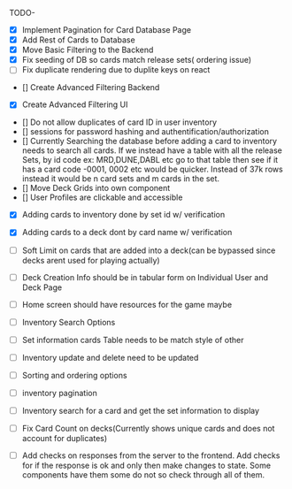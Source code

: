 TODO-

- [x] Implement Pagination for Card Database Page
- [x] Add Rest of Cards to Database
- [x] Move Basic Filtering to the Backend
- [x] Fix seeding of DB so cards match release sets( ordering issue)
- [ ] Fix duplicate rendering due to duplite keys on react 
- [] Create Advanced Filtering Backend
- [x] Create Advanced Filtering UI 
- [] Do not allow duplicates of card ID in user inventory
- [] sessions for password hashing and authentification/authorization
- [] Currently Searching the database before adding a card to inventory needs to search all cards. If we instead have a table with all the release Sets, by id code ex: MRD,DUNE,DABL etc go to that table then see if it has a card code -0001, 0002 etc would be quicker. Instead of 37k rows instead it would be n card sets and m cards in the set. 
- [] Move Deck Grids into own component
- [] User Profiles are clickable and accessible 
- [x] Adding cards to inventory done by set id w/ verification
- [x] Adding cards to a deck dont by card name w/ verification
- [ ] Soft Limit on cards that are added into a deck(can be bypassed since decks arent used for playing actually)
- [ ] Deck Creation Info should be in tabular form on Individual User and Deck Page
- [ ] Home screen should have resources for the game maybe
- [ ] Inventory Search Options 
- [ ] Set information cards Table needs to be match style of other 
- [ ] Inventory update and delete need to be updated
- [ ] Sorting and ordering options 
- [ ] inventory pagination
- [ ] Inventory search for a card and get the set information to display 
- [ ] Fix Card Count on decks(Currently shows unique cards and does not account for duplicates)
- [ ] Add checks on responses from the server to the frontend. Add checks for if the response is ok and only then make changes to state. Some components have them some do not so check through all of them. 



